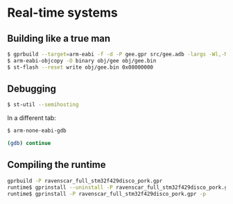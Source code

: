 # Real-time systems 

## Building like a true man

```bash
$ gprbuild --target=arm-eabi -f -d -P gee.gpr src/gee.adb -largs -Wl,-Map=map.txt
$ arm-eabi-objcopy -O binary obj/gee obj/gee.bin
$ st-flash --reset write obj/gee.bin 0x08000000
```

## Debugging

```bash
$ st-util --semihosting
```

In a different tab:

```bash
$ arm-none-eabi-gdb

(gdb) continue
```

## Compiling the runtime

```bash
gprbuild -P ravenscar_full_stm32f429disco_pork.gpr
runtime$ gprinstall --uninstall -P ravenscar_full_stm32f429disco_pork.gpr -p
runtime$ gprinstall -P ravenscar_full_stm32f429disco_pork.gpr -p
```
